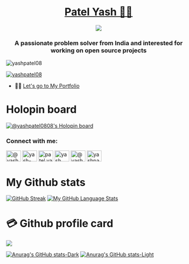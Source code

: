 <h1 align="center" >
  <a href="https://github.com/https://yashpatel08.github.io/patel-yash/">
    Patel Yash 👨‍💻  </a>
</h1>

<p align="center">
<a href="https://github.com/yashpatel08">
    <img src="https://readme-typing-svg.demolab.com?font=Fira+Code&center=true&weight=450&size=24&pause=800&color=70A4FC&width=440&height=45&lines=Full-stack+Web+Developer;Enjoy+learning+Algorithms;Building+Something+Creative" /></a>
</p>


<h3 align="center">A passionate problem solver from India and interested for working on open source projects</h3>

<p align="left"> <img src="https://komarev.com/ghpvc/?username=yashpatel08&label=Profile%20views&color=0e75b6&style=flat" alt="yashpatel08" /> </p>

<p align="left"> <a href="https://github.com/ryo-ma/github-profile-trophy"><img src="https://github-profile-trophy.vercel.app/?username=yashpatel08" alt="yashpatel08" /></a> </p>

- 👨‍💻 [Let's go to My Portfolio](https://yashpatel08.github.io/patel-yash/)
<h1>Holopin board</h1>

[![@yashpatel0808's Holopin board](https://holopin.me/yashpatel0808)](https://holopin.io/@yashpatel0808)

<h3 align="left">Connect with me:</h3>
<p align="left">
<a href="https://twitter.com/@Yashpatel0808" target="blank"><img align="center" src="https://raw.githubusercontent.com/rahuldkjain/github-profile-readme-generator/master/src/images/icons/Social/twitter.svg" alt="@yashpat42562354" height="30" width="40" /></a>
<a href="https://linkedin.com/in/yash-patel-ab2740225" target="blank"><img align="center" src="https://raw.githubusercontent.com/rahuldkjain/github-profile-readme-generator/master/src/images/icons/Social/linked-in-alt.svg" alt="yash-patel-ab2740225" height="30" width="40" /></a>
<a href="https://instagram.com/patel.yash__" target="blank"><img align="center" src="https://raw.githubusercontent.com/rahuldkjain/github-profile-readme-generator/master/src/images/icons/Social/instagram.svg" alt="patel.yash__" height="30" width="40" /></a>
<a href="https://www.youtube.com/c/yash patel" target="blank"><img align="center" src="https://raw.githubusercontent.com/rahuldkjain/github-profile-readme-generator/master/src/images/icons/Social/youtube.svg" alt="yash patel" height="30" width="40" /></a>
<a href="https://www.hackerrank.com/@yashpatel54257" target="blank"><img align="center" src="https://raw.githubusercontent.com/rahuldkjain/github-profile-readme-generator/master/src/images/icons/Social/hackerrank.svg" alt="@yashpatel54257" height="30" width="40" /></a>
<a href="https://www.leetcode.com/yashpatel0808" target="blank"><img align="center" src="https://raw.githubusercontent.com/rahuldkjain/github-profile-readme-generator/master/src/images/icons/Social/leet-code.svg" alt="yashpatel0808" height="30" width="40" /></a>
</p>


 
 <h1>My Github stats</h1>
 
[![GitHub Streak](http://github-readme-streak-stats.herokuapp.com?user=yashpatel08&theme=dark&background=000000)](https://git.io/streak-stats)
[![My GitHub Language Stats](https://github-readme-stats.vercel.app/api/top-langs/?username=yashpatel08&langs_count=5&theme=tokyonight)]()




<h1>💳 Github profile card</h1>
<p align="left">
 <img src="https://github-profile-summary-cards.vercel.app/api/cards/profile-details?username=yashpatel08&theme=dark"/>
</p>

[![Anurag's GitHub stats-Dark](https://github-readme-stats.vercel.app/api?username=yashpatel08&show_icons=true&theme=dark#gh-dark-mode-only)](https://github.com/anuraghazra/github-readme-stats#gh-dark-mode-only)
[![Anurag's GitHub stats-Light](https://github-readme-stats.vercel.app/api?username=yashpatel08&show_icons=true&theme=default#gh-light-mode-only)](https://github.com/anuraghazra/github-readme-stats#gh-light-mode-only)
